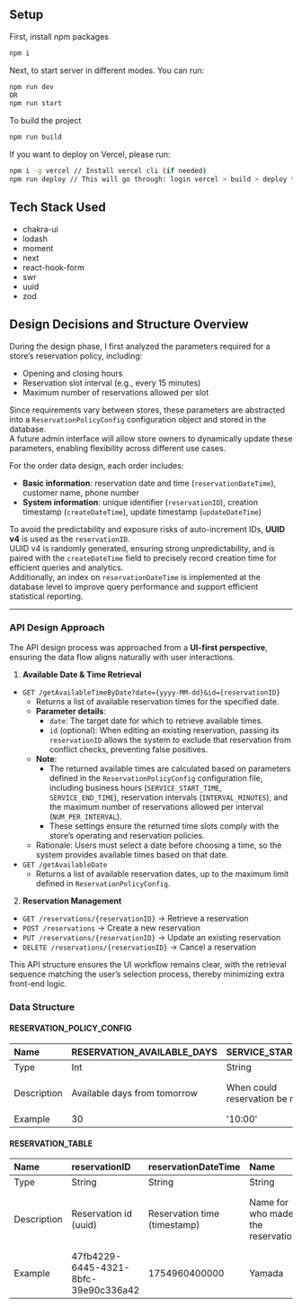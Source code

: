## Setup

First, install npm packages
```bash
npm i
```

Next, to start server in different modes.
You can run:
```bash
npm run dev
OR
npm run start
```

To build the project
```bash
npm run build
```

If you want to deploy on Vercel, please run:
```bash
npm i -g vercel // Install vercel cli (if needed)
npm run deploy // This will go through: login vercel > build > deploy to vercel
```

## Tech Stack Used

- chakra-ui
- lodash
- moment
- next
- react-hook-form
- swr
- uuid
- zod

## Design Decisions and Structure Overview

During the design phase, I first analyzed the parameters required for a store’s reservation policy, including:
- Opening and closing hours  
- Reservation slot interval (e.g., every 15 minutes)  
- Maximum number of reservations allowed per slot  

Since requirements vary between stores, these parameters are abstracted into a `ReservationPolicyConfig` configuration object and stored in the database.  
A future admin interface will allow store owners to dynamically update these parameters, enabling flexibility across different use cases.

For the order data design, each order includes:
- **Basic information**: reservation date and time (`reservationDateTime`), customer name, phone number  
- **System information**: unique identifier (`reservationID`), creation timestamp (`createDateTime`), update timestamp (`updateDateTime`)  

To avoid the predictability and exposure risks of auto-increment IDs, **UUID v4** is used as the `reservationID`.  
UUID v4 is randomly generated, ensuring strong unpredictability, and is paired with the `createDateTime` field to precisely record creation time for efficient queries and analytics.  
Additionally, an index on `reservationDateTime` is implemented at the database level to improve query performance and support efficient statistical reporting.

---

### API Design Approach
The API design process was approached from a **UI-first perspective**, ensuring the data flow aligns naturally with user interactions.

1. **Available Date & Time Retrieval**  
  - `GET /getAvailableTimeByDate?date={yyyy-MM-dd}&id={reservationID}`  
    - Returns a list of available reservation times for the specified date.  
    - **Parameter details**:  
      - `date`: The target date for which to retrieve available times.  
      - `id` (optional): When editing an existing reservation, passing its `reservationID` allows the system to exclude that reservation from conflict checks, preventing false positives.
    - **Note**:  
      - The returned available times are calculated based on parameters defined in the `ReservationPolicyConfig` configuration file, including business hours (`SERVICE_START_TIME`, `SERVICE_END_TIME`), reservation intervals (`INTERVAL_MINUTES`), and the maximum number of reservations allowed per interval (`NUM_PER_INTERVAL`).  
      - These settings ensure the returned time slots comply with the store’s operating and reservation policies.  
    - Rationale: Users must select a date before choosing a time, so the system provides available times based on that date.  
   - `GET /getAvailableDate`  
     - Returns a list of available reservation dates, up to the maximum limit defined in `ReservationPolicyConfig`.

2. **Reservation Management**  
  - `GET /reservations/{reservationID}` → Retrieve a reservation  
  - `POST /reservations` → Create a new reservation  
  - `PUT /reservations/{reservationID}` → Update an existing reservation  
  - `DELETE /reservations/{reservationID}` → Cancel a reservation  

This API structure ensures the UI workflow remains clear, with the retrieval sequence matching the user’s selection process, thereby minimizing extra front-end logic.

### Data Structure
#### RESERVATION_POLICY_CONFIG
|Name|RESERVATION_AVAILABLE_DAYS|SERVICE_START_TIME|SERVICE_END_TIME|INTERVAL_MINUTES|NUM_PER_INTERVAL|
|:---|:---|:---|:---|:---|:---|
|Type|Int|String|String|Int|Int|
|Description|Available days from tomorrow|When could reservation be made|When the last reservation could be made|How long between two reservations in minute|How many reservations could be made per interval|
|Example|30|'10:00'|'21:00'|15|5|

#### RESERVATION_TABLE
|Name|reservationID|reservationDateTime|Name|Phone|Number|createDateTime|updateDateTime|
|:---|:---|:---|:---|:---|:---|:---|:---|
|Type|String|String|String|Int|Int|Int|Int|
|Description|Reservation id (uuid)|Reservation time (timestamp)|Name for who made the reservation|Phone for who made the reservation|Reservation number on the reservation interval|Reservation created time|Reservation updated time|
|Example|47fb4229-6445-4321-8bfc-39e90c336a42|1754960400000|Yamada|07012341234|1|1754960400000|1754960400000|

